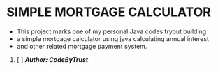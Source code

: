 # **SIMPLE MORTGAGE CALCULATOR**

* This project marks one of my personal Java codes tryout building 
* a simple mortgage calculator using java calculating annual interest
* and other related mortgage payment system.

1. [ ] **_Author: CodeByTrust_**